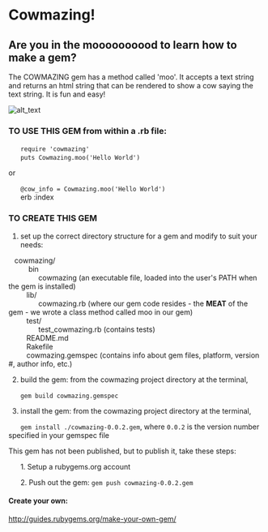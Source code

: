 # Cowmazing!

## Are you in the moooooooood to learn how to make a gem?

The COWMAZING gem has a method called 'moo'. It accepts a text string and returns an html string that can be rendered to show a cow saying the text string. It is fun and easy!

![alt_text](https://github.com/j0rdania/Cowmazing_demo/blob/master/cow1.png "Cowmazing Head")

### TO USE THIS GEM from within a .rb file:  

&nbsp;&nbsp;&nbsp;&nbsp;&nbsp;&nbsp;`require 'cowmazing'`  
&nbsp;&nbsp;&nbsp;&nbsp;&nbsp;&nbsp;`puts Cowmazing.moo('Hello World')`

or 

&nbsp;&nbsp;&nbsp;&nbsp;&nbsp;&nbsp;`@cow_info = Cowmazing.moo('Hello World')`  
&nbsp;&nbsp;&nbsp;&nbsp;&nbsp;&nbsp;erb :index


### TO CREATE THIS GEM

1. set up the correct directory structure for a gem and modify to suit your needs:

&nbsp;&nbsp;&nbsp;cowmazing/  
 &nbsp;&nbsp;&nbsp; &nbsp;&nbsp;&nbsp;&nbsp;&nbsp;&nbsp;bin  
    &nbsp;&nbsp;&nbsp;&nbsp;&nbsp;&nbsp;&nbsp;&nbsp;&nbsp;&nbsp;&nbsp;&nbsp;&nbsp;&nbsp;&nbsp;cowmazing (an executable file, loaded into the user's PATH when the gem is installed)  
  &nbsp;&nbsp;&nbsp;&nbsp;&nbsp;&nbsp;&nbsp;&nbsp;&nbsp;lib/  
    &nbsp;&nbsp;&nbsp;&nbsp;&nbsp;&nbsp;&nbsp;&nbsp;&nbsp;&nbsp;&nbsp;&nbsp;&nbsp;&nbsp;&nbsp;cowmazing.rb (where our gem code resides - the **MEAT** of the gem - we wrote a class method called moo in our gem)   
  &nbsp;&nbsp;&nbsp;&nbsp;&nbsp;&nbsp;&nbsp;&nbsp;&nbsp;test/  
    &nbsp;&nbsp;&nbsp;&nbsp;&nbsp;&nbsp;&nbsp;&nbsp;&nbsp;&nbsp;&nbsp;&nbsp;&nbsp;&nbsp;&nbsp;test_cowmazing.rb (contains tests)  
  &nbsp;&nbsp;&nbsp;&nbsp;&nbsp;&nbsp;&nbsp;&nbsp;&nbsp;README.md  
  &nbsp;&nbsp;&nbsp;&nbsp;&nbsp;&nbsp;&nbsp;&nbsp;&nbsp;Rakefile  
  &nbsp;&nbsp;&nbsp;&nbsp;&nbsp;&nbsp;&nbsp;&nbsp;&nbsp;cowmazing.gemspec (contains info about gem files, platform, version #, author info, etc.)  


2. build the gem: from the cowmazing project directory at the terminal,

&nbsp;&nbsp;&nbsp;&nbsp;&nbsp;&nbsp;`gem build cowmazing.gemspec`

3. install the gem: from the cowmazing project directory at the terminal,

&nbsp;&nbsp;&nbsp;&nbsp;&nbsp;&nbsp;`gem install ./cowmazing-0.0.2.gem`, where `0.0.2` is the version number specified in your gemspec file

This gem has not been published, but to publish it, take these steps:

&nbsp;&nbsp;&nbsp;&nbsp;&nbsp;&nbsp;1. Setup a rubygems.org account

&nbsp;&nbsp;&nbsp;&nbsp;&nbsp;&nbsp;2. Push out the gem:
`gem push cowmazing-0.0.2.gem`

#### Create your own:
http://guides.rubygems.org/make-your-own-gem/






